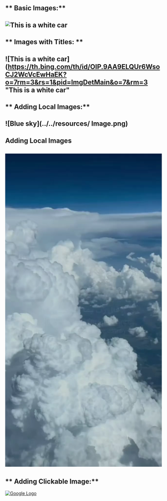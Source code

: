 ## ** Basic Images:** 
<!-- ![Alt text](Image URL)-->
![This is a white car](https://th.bing.com/th/id/OIP.9AA9ELQUr6WsoCJ2WcVcEwHaEK?o=7rm=3&rs=1&pid=ImgDetMain&o=7&rm=3)
---
## ** Images with Titles: **
<!-- ![Alt text](Image URL "Image Title")-->
![This is a white car](https://th.bing.com/th/id/OIP.9AA9ELQUr6WsoCJ2WcVcEwHaEK?o=7rm=3&rs=1&pid=ImgDetMain&o=7&rm=3 "This is a white car"
---
## ** Adding Local Images:**
<!-- ![Local Image](Image Path)-->
![Blue sky](../../resources/ Image.png)
---
## Adding Local Images

![Blue sky](../../resources/Image.png)
---
## ** Adding Clickable Image:**
<!--![![Image alt text](Thumbnail image URL)](Target page URL)-->
[![Google Logo](https://tinyurl.com/google-logo)](https://www.google.com)
